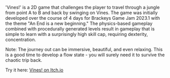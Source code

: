 'Vines!' is a 2D game that challenges the player to travel through a jungle from point A to B and back by swinging on Vines.
The game was initially developed over the course of 4 days for Brackeys Game Jam 2023.1 with the theme "An End is a new beginning."
The physics-based gameplay combined with procedurally generated levels result in gameplay that is simple to learn with a surprisingly high skill cap, requiring dexterity, concentration.

Note: The journey out can be immersive, beautiful, and even relaxing. This is a good time to develop a flow state - you will surely need it to survive the chaotic trip back.

Try it here: [Vines! on Itch.io](https://jwelliver.itch.io/vines) 
